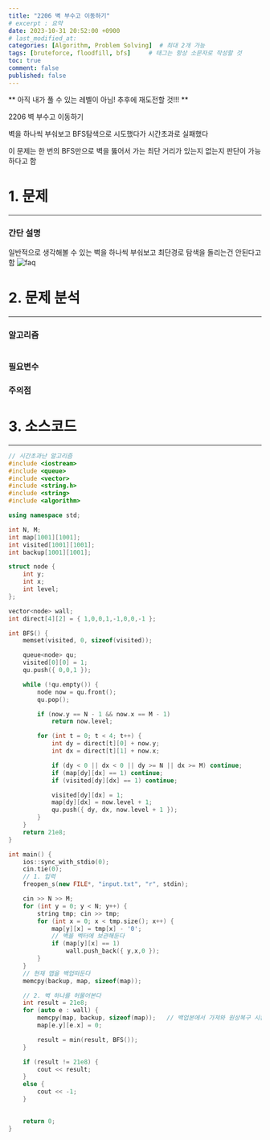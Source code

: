 ```yaml
---
title: "2206 벽 부수고 이동하기"
# excerpt : 요약
date: 2023-10-31 20:52:00 +0900
# last_modified_at: 
categories: [Algorithm, Problem Solving]  # 최대 2개 가능
tags: [bruteforce, floodfill, bfs]     # 태그는 항상 소문자로 작성할 것
toc: true
comment: false
published: false
---
```


** 아직 내가 풀 수 있는 레벨이 아님! 추후에 재도전할 것!!! **

2206 벽 부수고 이동하기

벽을 하나씩 부숴보고 BFS탐색으로 시도했다가 시간초과로 실패했다

이 문제는 한 번의 BFS만으로 벽을 뚫어서 가는 최단 거리가 있는지 없는지 판단이 가능하다고 함

# 1. 문제
---
### 간단 설명

일반적으로 생각해볼 수 있는 벽을 하나씩 부숴보고 최단경로 탐색을 돌리는건 안된다고 함
![faq](https://jinhg0214.github.io/_posts/IT/PS/2206/2206.PNG)

# 2. 문제 분석
---
### 알고리즘
```
```

### 필요변수
### 주의점


# 3. 소스코드
---


```cpp
// 시간초과난 알고리즘
#include <iostream>
#include <queue>
#include <vector>
#include <string.h>
#include <string>
#include <algorithm>

using namespace std;

int N, M;
int map[1001][1001];
int visited[1001][1001];
int backup[1001][1001];

struct node {
	int y; 
	int x;
	int level;
};

vector<node> wall;
int direct[4][2] = { 1,0,0,1,-1,0,0,-1 };

int BFS() {
	memset(visited, 0, sizeof(visited));

	queue<node> qu;
	visited[0][0] = 1;
	qu.push({ 0,0,1 });

	while (!qu.empty()) {
		node now = qu.front();
		qu.pop();

		if (now.y == N - 1 && now.x == M - 1)
			return now.level;

		for (int t = 0; t < 4; t++) {
			int dy = direct[t][0] + now.y;
			int dx = direct[t][1] + now.x;

			if (dy < 0 || dx < 0 || dy >= N || dx >= M) continue;
			if (map[dy][dx] == 1) continue;
			if (visited[dy][dx] == 1) continue;

			visited[dy][dx] = 1;
			map[dy][dx] = now.level + 1;
			qu.push({ dy, dx, now.level + 1 });
		}
	}
	return 21e8;
}

int main() {
	ios::sync_with_stdio(0);
	cin.tie(0);
	// 1. 입력
	freopen_s(new FILE*, "input.txt", "r", stdin);

	cin >> N >> M;
	for (int y = 0; y < N; y++) {
		string tmp; cin >> tmp;
		for (int x = 0; x < tmp.size(); x++) {
			map[y][x] = tmp[x] - '0';
			// 벽을 벡터에 보관해둔다
			if (map[y][x] == 1)
				wall.push_back({ y,x,0 });
		}
	}
	// 현재 맵을 백업떠둔다
	memcpy(backup, map, sizeof(map));

	// 2. 벽 하나를 허물어본다
	int result = 21e8;
	for (auto e : wall) {
		memcpy(map, backup, sizeof(map));	// 백업본에서 가져와 원상복구 시킨다
		map[e.y][e.x] = 0;

		result = min(result, BFS());
	}

	if (result != 21e8) {
		cout << result;
	}
	else {
		cout << -1;
	}
	

	return 0;
}

```